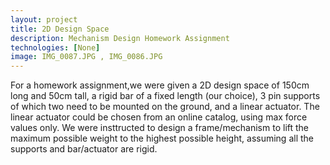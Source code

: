 ```yaml
---
layout: project
title: 2D Design Space
description: Mechanism Design Homework Assignment
technologies: [None]
image: IMG_0087.JPG , IMG_0086.JPG
---
```


For a homework assignment,we were given a 2D design space of 150cm long and 50cm tall, a rigid bar of a fixed length (our choice), 3 pin supports of which two need to be mounted on the ground, and a linear actuator. The linear actuator could be chosen from an online catalog, using max force values only. We were insttructed to design a frame/mechanism to lift the maximum possible weight to the highest possible height, assuming all the supports and bar/actuator are rigid.

